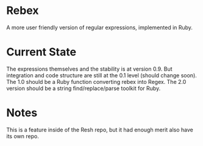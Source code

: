 # Rebex
A more user friendly version of regular expressions, implemented in Ruby.

# Current State
The expressions themselves and the stability is at version 0.9.
But integration and code structure are still at the 0.1 level (should change soon).
The 1.0 should be a Ruby function converting rebex into Regex.
The 2.0 version should be a string find/replace/parse toolkit for Ruby.

# Notes
This is a feature inside of the Resh repo, but it had enough merit also have its own repo.
